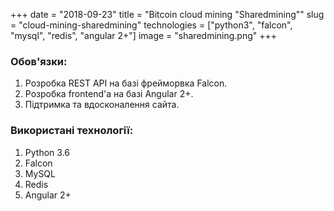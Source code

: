 +++ 
date = "2018-09-23"
title = "Bitcoin cloud mining \"Sharedmining\""
slug = "cloud-mining-sharedmining"
technologies = ["python3", "falcon", "mysql", "redis", "angular 2+"]
image = "sharedmining.png"
+++

### Обов'язки:
1. Розробка REST API на базі фрейморвка Falcon.
2. Розробка frontend'а на базі Angular 2+.
3. Підтримка та вдосконалення сайта.


### Використані технології:
1. Python 3.6
2. Falcon
3. MySQL
4. Redis
5. Angular 2+